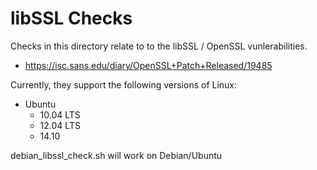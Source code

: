 libSSL Checks
=============

Checks in this directory relate to to the libSSL / OpenSSL vunlerabilities.
 - https://isc.sans.edu/diary/OpenSSL+Patch+Released/19485

Currently, they support the following versions of Linux:

  * Ubuntu
    * 10.04 LTS
    * 12.04 LTS
    * 14.10

debian_libssl_check.sh will work on Debian/Ubuntu
